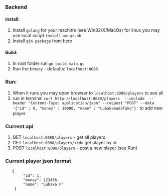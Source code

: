 ### Backend 

#### install:

1. Install `golang` for your machine (see Win32/X/MacOs) for linux you may use local script `install-me-go.sh`
2. Install `gin package` from [here](https://pkg.go.dev/github.com/gin-gonic/gin#section-readme)


#### Build:
1. In root folder run `go build main.go`
2. Run the binary - defaults:
`localhost:8080`

### Run:
1. When it runs you may open browser to `localhost:8080/players` to see all
2. run in terminal 
`curl http://localhost:8080/players  --include  --header "Content-Type: application/json" --request "POST" --data '{"id" : 6, "money" : 10000, "name" : "Lubakamadafaka"}'` 
to add new player

### Current api

1. GET 	`localhost:8080/players` - get all players 
2. GET 	`localhost:8080/players/<id>` get player by id 
3. POST	`localhost:8080/players` - post a new player (see Run)

### Current player json format 
```
   {
        "id": 1,
        "money": 123456,
        "name": "Lubaka F"
    }
```